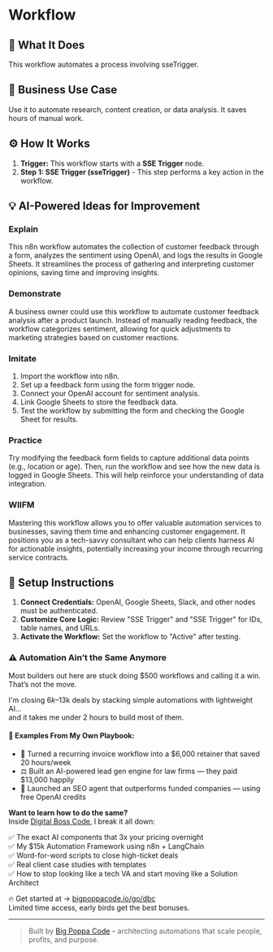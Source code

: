 # Workflow

## 🚀 What It Does
This workflow automates a process involving sseTrigger.

## 💼 Business Use Case
Use it to automate research, content creation, or data analysis. It saves hours of manual work.

## ⚙️ How It Works
1.  **Trigger:** This workflow starts with a **SSE Trigger** node.
2. **Step 1: SSE Trigger (sseTrigger)** - This step performs a key action in the workflow.

## 💡 AI-Powered Ideas for Improvement
### Explain
This n8n workflow automates the collection of customer feedback through a form, analyzes the sentiment using OpenAI, and logs the results in Google Sheets. It streamlines the process of gathering and interpreting customer opinions, saving time and improving insights.

### Demonstrate
A business owner could use this workflow to automate customer feedback analysis after a product launch. Instead of manually reading feedback, the workflow categorizes sentiment, allowing for quick adjustments to marketing strategies based on customer reactions.

### Imitate
1. Import the workflow into n8n.
2. Set up a feedback form using the form trigger node.
3. Connect your OpenAI account for sentiment analysis.
4. Link Google Sheets to store the feedback data.
5. Test the workflow by submitting the form and checking the Google Sheet for results.

### Practice
Try modifying the feedback form fields to capture additional data points (e.g., location or age). Then, run the workflow and see how the new data is logged in Google Sheets. This will help reinforce your understanding of data integration.

### WIIFM
Mastering this workflow allows you to offer valuable automation services to businesses, saving them time and enhancing customer engagement. It positions you as a tech-savvy consultant who can help clients harness AI for actionable insights, potentially increasing your income through recurring service contracts.

## 🔧 Setup Instructions
1. **Connect Credentials:** OpenAI, Google Sheets, Slack, and other nodes must be authenticated.
2. **Customize Core Logic:** Review "SSE Trigger" and "SSE Trigger" for IDs, table names, and URLs.
3. **Activate the Workflow:** Set the workflow to "Active" after testing.

### ⚠️ Automation Ain’t the Same Anymore

Most builders out here are stuck doing $500 workflows and calling it a win.  
That’s not the move.  

I'm closing $6k–$13k deals by stacking simple automations with lightweight AI...  
and it takes me under 2 hours to build most of them.

#### 🧠 Examples From My Own Playbook:
- 🔁 Turned a recurring invoice workflow into a $6,000 retainer that saved 20 hours/week  
- ⚖️ Built an AI-powered lead gen engine for law firms — they paid $13,000 happily  
- 🚀 Launched an SEO agent that outperforms funded companies — using free OpenAI credits  

**Want to learn how to do the same?**  
Inside [Digital Boss Code](https://bigpoppacode.io/go/dbc), I break it all down:

✅ The exact AI components that 3x your pricing overnight  
✅ My $15k Automation Framework using n8n + LangChain  
✅ Word-for-word scripts to close high-ticket deals  
✅ Real client case studies with templates  
✅ How to stop looking like a tech VA and start moving like a Solution Architect  

🔥 Get started at → [bigpoppacode.io/go/dbc](https://bigpoppacode.io/go/dbc)  
Limited time access, early birds get the best bonuses.

---
> Built by [Big Poppa Code](https://bigpoppacode.io) – architecting automations that scale people, profits, and purpose.
